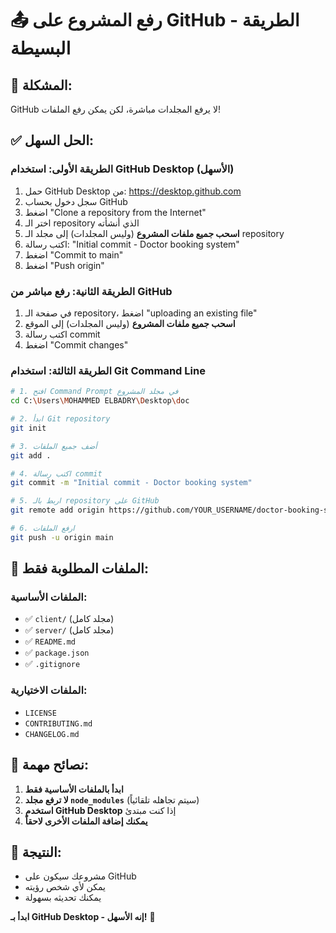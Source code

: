 # 📤 رفع المشروع على GitHub - الطريقة البسيطة

## 🎯 المشكلة:
GitHub لا يرفع المجلدات مباشرة، لكن يمكن رفع الملفات!

## ✅ الحل السهل:

### الطريقة الأولى: استخدام GitHub Desktop (الأسهل)
1. حمل GitHub Desktop من: https://desktop.github.com
2. سجل دخول بحساب GitHub
3. اضغط "Clone a repository from the Internet"
4. اختر الـ repository الذي أنشأته
5. **اسحب جميع ملفات المشروع** (وليس المجلدات) إلى مجلد الـ repository
6. اكتب رسالة: "Initial commit - Doctor booking system"
7. اضغط "Commit to main"
8. اضغط "Push origin"

### الطريقة الثانية: رفع مباشر من GitHub
1. في صفحة الـ repository، اضغط "uploading an existing file"
2. **اسحب جميع ملفات المشروع** (وليس المجلدات) إلى الموقع
3. اكتب رسالة commit
4. اضغط "Commit changes"

### الطريقة الثالثة: استخدام Git Command Line
```bash
# 1. افتح Command Prompt في مجلد المشروع
cd C:\Users\MOHAMMED ELBADRY\Desktop\doc

# 2. ابدأ Git repository
git init

# 3. أضف جميع الملفات
git add .

# 4. اكتب رسالة commit
git commit -m "Initial commit - Doctor booking system"

# 5. اربط بالـ repository على GitHub
git remote add origin https://github.com/YOUR_USERNAME/doctor-booking-system.git

# 6. ارفع الملفات
git push -u origin main
```

## 📁 الملفات المطلوبة فقط:

### الملفات الأساسية:
- ✅ `client/` (مجلد كامل)
- ✅ `server/` (مجلد كامل)
- ✅ `README.md`
- ✅ `package.json`
- ✅ `.gitignore`

### الملفات الاختيارية:
- `LICENSE`
- `CONTRIBUTING.md`
- `CHANGELOG.md`

## 🚀 نصائح مهمة:

1. **ابدأ بالملفات الأساسية فقط**
2. **لا ترفع مجلد `node_modules`** (سيتم تجاهله تلقائياً)
3. **استخدم GitHub Desktop** إذا كنت مبتدئ
4. **يمكنك إضافة الملفات الأخرى لاحقاً**

## 🎉 النتيجة:
- مشروعك سيكون على GitHub
- يمكن لأي شخص رؤيته
- يمكنك تحديثه بسهولة

**ابدأ بـ GitHub Desktop - إنه الأسهل!** 🚀
